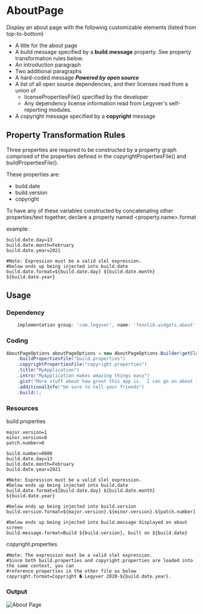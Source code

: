 # AboutPage
Display an about page with the following customizable elements (listed from top-to-bottom)
- A title for the about page
- A build message specified by a **build.message** property.  See property transformation rules below.
- An introduction paragraph
- Two additional paragraphs
- A hard-coded message ***Powered by open source***
- A list of all open source dependencies, and their licenses read from a union of
  - licensePropertiesFile() specified by the developer
  - Any dependency license information read from Legyver's self-reporting modules.
- A copyright message specified by a **copyright** message
## Property Transformation Rules
Three properties are required to be constructed by a property graph comprised of the properties defined in the copyrightPropertiesFile() and buildPropertiesFile().

These properties are:
- build.date
- build.version
- copyright

To have any of these variables constructed by concatenating other properties/text together, declare a property named
<property.name>.format

example:
```properties
build.date.day=13
build.date.month=February
build.date.year=2021

#Note: Expression must be a valid slel expression.
#below ends up being injected into build.date
build.date.format=${build.date.day} ${build.date.month} ${build.date.year}
```

## Usage
### Dependency
```gradle
    implementation group: 'com.legyver', name: 'fenxlib.widgets.about', version: '2.0.0.0-alpha-5'
```
### Coding
```java
AboutPageOptions aboutPageOptions = new AboutPageOptions.Builder(getClass())
    .buildPropertiesFile("build.properties")
    .copyrightPropertiesFile("copyright.properties")
    .title("MyApplication")
    .intro("MyApplication makes amazing things easy")
    .gist("More stuff about how great this app is.  I can go on about it for a really long time and the text will wrap around.")
    .additionalInfo("be sure to tell your friends")
    .build();
```
### Resources
build.properties
```properties
major.version=1
minor.version=0
patch.number=0

build.number=0000
build.date.day=13
build.date.month=February
build.date.year=2021

#Note: Expression must be a valid slel expression.
#below ends up being injected into build.date
build.date.format=${build.date.day} ${build.date.month} ${build.date.year}

#below ends up being injected into build.version
build.version.format=${major.version}.${minor.version}.${patch.number}.${build.number}

#below ends up being injected into build.message displayed on about screen
build.message.format=Build ${build.version}, built on ${build.date}
```
copyright.properties
```properties
#Note: The expression must be a valid slel expression.
#Since both build.properties and copyright.properties are loaded into the same context, you can
#reference properties in the other file as below
copyright.format=Copyright � Legyver 2020-${build.date.year}.
```
### Output
![About Page](https://user-images.githubusercontent.com/3435255/107864578-92c58780-6e2b-11eb-8b87-5beee11504d0.png)